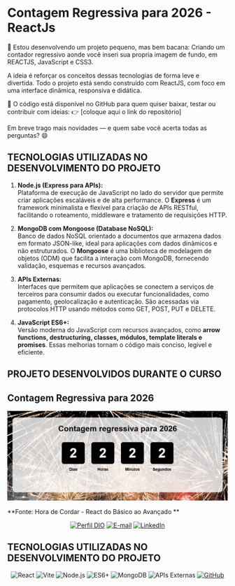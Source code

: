 # Contagem Regressiva para 2026 - ReactJs

🚀 Estou desenvolvendo um projeto pequeno, mas bem bacana: Criando um contador regressivo aonde você inseri sua propria imagem de fundo, em REACTJS, JavaScript e CSS3.

A ideia é reforçar os conceitos dessas tecnologias de forma leve e divertida.
Todo o projeto está sendo construído com ReactJS, com foco em uma interface dinâmica, responsiva e didática.

📌 O código está disponível no GitHub para quem quiser baixar, testar ou contribuir com ideias:
👉 [coloque aqui o link do repositório]

Em breve trago mais novidades — e quem sabe você acerta todas as perguntas? 😄

## TECNOLOGIAS UTILIZADAS NO DESENVOLVIMENTO DO PROJETO


1. **Node.js (Express para APIs):**  
   Plataforma de execução de JavaScript no lado do servidor que permite criar aplicações escaláveis e de alta performance. O **Express** é um framework minimalista e flexível para criação de APIs RESTful, facilitando o roteamento, middleware e tratamento de requisições HTTP.  

2. **MongoDB com Mongoose (Database NoSQL):**  
   Banco de dados NoSQL orientado a documentos que armazena dados em formato JSON-like, ideal para aplicações com dados dinâmicos e não estruturados. O **Mongoose** é uma biblioteca de modelagem de objetos (ODM) que facilita a interação com MongoDB, fornecendo validação, esquemas e recursos avançados.  

3. **APIs Externas:**  
   Interfaces que permitem que aplicações se conectem a serviços de terceiros para consumir dados ou executar funcionalidades, como pagamento, geolocalização e autenticação. São acessadas via protocolos HTTP usando métodos como GET, POST, PUT e DELETE.  

4. **JavaScript ES6+:**  
   Versão moderna do JavaScript com recursos avançados, como **arrow functions, destructuring, classes, módulos, template literals e promises**. Essas melhorias tornam o código mais conciso, legível e eficiente.

## PROJETO DESENVOLVIDOS DURANTE O CURSO

## Contagem Regressiva para 2026

 ![Quiz](./countdown/src/assets/img1.JPG)


**Fonte: Hora de Cordar - React do Básico ao Avançado **

<div align="center">

[![Perfil DIO](https://img.shields.io/badge/-Meu%20Perfil%20na%20DIO-30A3DC?style=for-the-badge)](https://web.dio.me/users/eltonsa75?tab=achievements) 
[![E-mail](https://img.shields.io/badge/-Email-000?style=for-the-badge&logo=microsoft-outlook&logoColor=E94D5F)](mailto:eltonsa75@hotmail.com)
[![LinkedIn](https://img.shields.io/badge/LinkedIn-000?style=for-the-badge&logo=linkedin&logoColor=0E76A8)](https://www.linkedin.com/in/elton-andrade/)

</div>

##  TECNOLOGIAS UTILIZADAS NO DESENVOLVIMENTO DO PROJETO

 <div align="center">

![React](https://img.shields.io/badge/React-61DAFB?style=for-the-badge&logo=react&logoColor=white)
![Vite](https://img.shields.io/badge/Vite-646CFF?style=for-the-badge&logo=vite&logoColor=white)
![Node.js](https://img.shields.io/badge/Node.js-339933?style=for-the-badge&logo=node.js&logoColor=white)
![ES6+](https://img.shields.io/badge/ES6%2B-F7DF1E?style=for-the-badge&logo=javascript&logoColor=black)
![MongoDB](https://img.shields.io/badge/MongoDB-47A248?style=for-the-badge&logo=mongodb&logoColor=white)
![APIs Externas](https://img.shields.io/badge/APIs%20Externas-005B9A?style=for-the-badge&logo=api&logoColor=white)
[![GitHub](https://img.shields.io/badge/GitHub-000?style=for-the-badge&logo=github&logoColor=f8f9fa)](https://docs.github.com/)

 </div>
